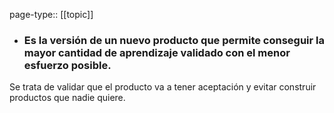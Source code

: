 page-type:: [[topic]]
- ### Es la versión de un nuevo producto que permite conseguir la mayor cantidad de aprendizaje validado con el menor esfuerzo posible.

Se trata de validar que el producto va a tener aceptación y evitar construir productos que nadie quiere.


